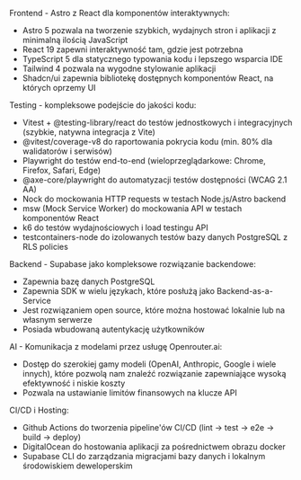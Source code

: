 Frontend - Astro z React dla komponentów interaktywnych:

- Astro 5 pozwala na tworzenie szybkich, wydajnych stron i aplikacji z minimalną ilością JavaScript
- React 19 zapewni interaktywność tam, gdzie jest potrzebna
- TypeScript 5 dla statycznego typowania kodu i lepszego wsparcia IDE
- Tailwind 4 pozwala na wygodne stylowanie aplikacji
- Shadcn/ui zapewnia bibliotekę dostępnych komponentów React, na których oprzemy UI

Testing - kompleksowe podejście do jakości kodu:

- Vitest + @testing-library/react do testów jednostkowych i integracyjnych (szybkie, natywna integracja z Vite)
- @vitest/coverage-v8 do raportowania pokrycia kodu (min. 80% dla walidatorów i serwisów)
- Playwright do testów end-to-end (wieloprzeglądarkowe: Chrome, Firefox, Safari, Edge)
- @axe-core/playwright do automatyzacji testów dostępności (WCAG 2.1 AA)
- Nock do mockowania HTTP requests w testach Node.js/Astro backend
- msw (Mock Service Worker) do mockowania API w testach komponentów React
- k6 do testów wydajnościowych i load testingu API
- testcontainers-node do izolowanych testów bazy danych PostgreSQL z RLS policies

Backend - Supabase jako kompleksowe rozwiązanie backendowe:

- Zapewnia bazę danych PostgreSQL
- Zapewnia SDK w wielu językach, które posłużą jako Backend-as-a-Service
- Jest rozwiązaniem open source, które można hostować lokalnie lub na własnym serwerze
- Posiada wbudowaną autentykację użytkowników

AI - Komunikacja z modelami przez usługę Openrouter.ai:

- Dostęp do szerokiej gamy modeli (OpenAI, Anthropic, Google i wiele innych), które pozwolą nam znaleźć rozwiązanie zapewniające wysoką efektywność i niskie koszty
- Pozwala na ustawianie limitów finansowych na klucze API

CI/CD i Hosting:

- Github Actions do tworzenia pipeline'ów CI/CD (lint → test → e2e → build → deploy)
- DigitalOcean do hostowania aplikacji za pośrednictwem obrazu docker
- Supabase CLI do zarządzania migracjami bazy danych i lokalnym środowiskiem deweloperskim
